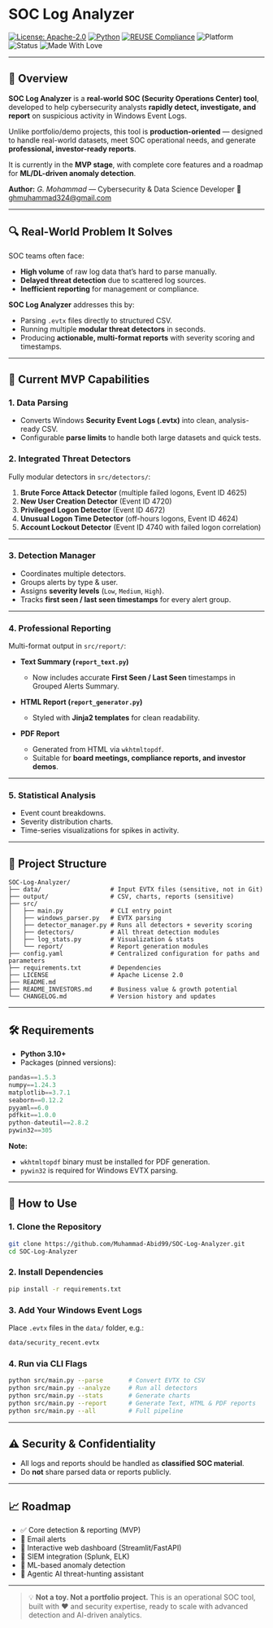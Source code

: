 <!--
SPDX-FileCopyrightText: 2025 G. Mohammad <ghmuhammad324@gmail.com>
SPDX-License-Identifier: Apache-2.0
-->

# **SOC Log Analyzer**

[![License: Apache-2.0](https://img.shields.io/badge/License-Apache_2.0-blue.svg)](LICENSE)
[![Python](https://img.shields.io/badge/Python-3.10%2B-blue)](https://www.python.org/)
[![REUSE Compliance](https://img.shields.io/badge/REUSE-Compliant-brightgreen)](https://reuse.software/)
![Platform](https://img.shields.io/badge/Platform-Windows-lightgrey.svg)
![Status](https://img.shields.io/badge/Stage-MVP--Ready-brightgreen.svg)
![Made With Love](https://img.shields.io/badge/Made%20With-%E2%9D%A4-red)

---

## 📌 Overview

**SOC Log Analyzer** is a **real-world SOC (Security Operations Center) tool**, developed to help cybersecurity analysts **rapidly detect, investigate, and report** on suspicious activity in Windows Event Logs.

Unlike portfolio/demo projects, this tool is **production-oriented** — designed to handle real-world datasets, meet SOC operational needs, and generate **professional, investor-ready reports**.

It is currently in the **MVP stage**, with complete core features and a roadmap for **ML/DL-driven anomaly detection**.

**Author:** *G. Mohammad* — Cybersecurity & Data Science Developer
📧 [ghmuhammad324@gmail.com](mailto:ghmuhammad324@gmail.com)

---

## 🔍 Real-World Problem It Solves

SOC teams often face:

* **High volume** of raw log data that’s hard to parse manually.
* **Delayed threat detection** due to scattered log sources.
* **Inefficient reporting** for management or compliance.

**SOC Log Analyzer** addresses this by:

* Parsing `.evtx` files directly to structured CSV.
* Running multiple **modular threat detectors** in seconds.
* Producing **actionable, multi-format reports** with severity scoring and timestamps.

---

## 🧩 Current MVP Capabilities

### **1. Data Parsing**

* Converts Windows **Security Event Logs (.evtx)** into clean, analysis-ready CSV.
* Configurable **parse limits** to handle both large datasets and quick tests.

### **2. Integrated Threat Detectors**

Fully modular detectors in `src/detectors/`:

1. **Brute Force Attack Detector** (multiple failed logons, Event ID 4625)
2. **New User Creation Detector** (Event ID 4720)
3. **Privileged Logon Detector** (Event ID 4672)
4. **Unusual Logon Time Detector** (off-hours logons, Event ID 4624)
5. **Account Lockout Detector** (Event ID 4740 with failed logon correlation)

---

### **3. Detection Manager**

* Coordinates multiple detectors.
* Groups alerts by type & user.
* Assigns **severity levels** (`Low`, `Medium`, `High`).
* Tracks **first seen / last seen timestamps** for every alert group.

---

### **4. Professional Reporting**

Multi-format output in `src/report/`:

* **Text Summary (`report_text.py`)**

  * Now includes accurate **First Seen / Last Seen** timestamps in Grouped Alerts Summary.
* **HTML Report (`report_generator.py`)**

  * Styled with **Jinja2 templates** for clean readability.
* **PDF Report**

  * Generated from HTML via `wkhtmltopdf`.
  * Suitable for **board meetings, compliance reports, and investor demos**.

---

### **5. Statistical Analysis**

* Event count breakdowns.
* Severity distribution charts.
* Time-series visualizations for spikes in activity.

---

## 📂 Project Structure

```text
SOC-Log-Analyzer/
├── data/                   # Input EVTX files (sensitive, not in Git)
├── output/                 # CSV, charts, reports (sensitive)
├── src/
│   ├── main.py             # CLI entry point
│   ├── windows_parser.py   # EVTX parsing
│   ├── detector_manager.py # Runs all detectors + severity scoring
│   ├── detectors/          # All threat detection modules
│   ├── log_stats.py        # Visualization & stats
│   └── report/             # Report generation modules
├── config.yaml             # Centralized configuration for paths and parameters
├── requirements.txt        # Dependencies
├── LICENSE                 # Apache License 2.0
├── README.md
├── README_INVESTORS.md     # Business value & growth potential
└── CHANGELOG.md            # Version history and updates
```

---

## 🛠 Requirements

* **Python 3.10+**
* Packages (pinned versions):

```python
pandas==1.5.3
numpy==1.24.3
matplotlib==3.7.1
seaborn==0.12.2
pyyaml==6.0
pdfkit==1.0.0
python-dateutil==2.8.2
pywin32==305
```

**Note:**

* `wkhtmltopdf` binary must be installed for PDF generation.
* `pywin32` is required for Windows EVTX parsing.

---

## 🚀 How to Use

### 1. Clone the Repository

```bash
git clone https://github.com/Muhammad-Abid99/SOC-Log-Analyzer.git
cd SOC-Log-Analyzer
```

### 2. Install Dependencies

```bash
pip install -r requirements.txt
```

### 3. Add Your Windows Event Logs

Place `.evtx` files in the `data/` folder, e.g.:

```bash
data/security_recent.evtx
```

### 4. Run via CLI Flags

```bash
python src/main.py --parse       # Convert EVTX to CSV
python src/main.py --analyze     # Run all detectors
python src/main.py --stats       # Generate charts
python src/main.py --report      # Generate Text, HTML & PDF reports
python src/main.py --all         # Full pipeline
```

---

## ⚠ Security & Confidentiality

* All logs and reports should be handled as **classified SOC material**.
* Do **not** share parsed data or reports publicly.

---

## 📈 Roadmap

* ✅ Core detection & reporting (MVP)
* 📌 Email alerts
* 📌 Interactive web dashboard (Streamlit/FastAPI)
* 📌 SIEM integration (Splunk, ELK)
* 📌 ML-based anomaly detection
* 📌 Agentic AI threat-hunting assistant

---

> 💡 **Not a toy. Not a portfolio project.**
> This is an operational SOC tool, built with ❤️ and security expertise,
> ready to scale with advanced detection and AI-driven analytics.
